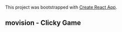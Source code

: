 This project was bootstrapped with [Create React App](https://github.com/facebook/create-react-app).

## movision - Clicky Game
